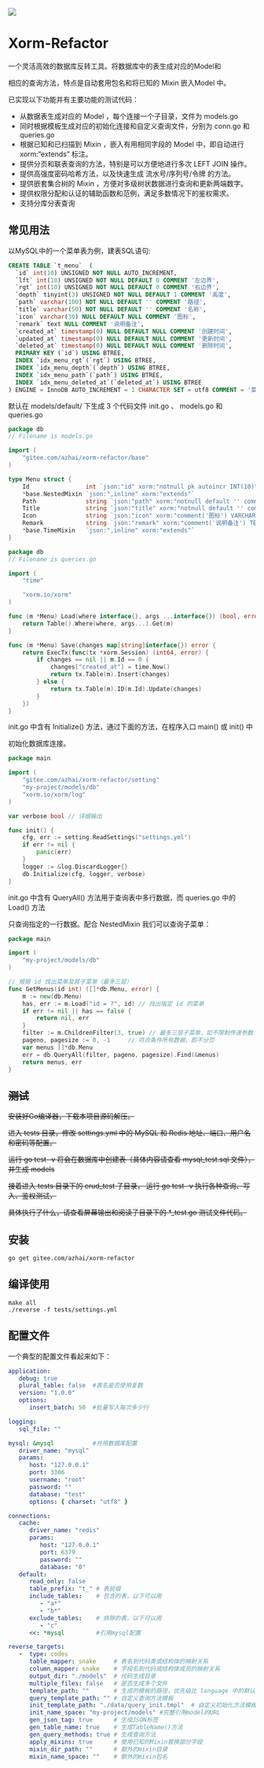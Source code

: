 [![](https://goreportcard.com/badge/gitee.com/azhai/xorm-refactor)](https://goreportcard.com/report/gitee.com/azhai/xorm-refactor)

# Xorm-Refactor

一个灵活高效的数据库反转工具。将数据库中的表生成对应的Model和

相应的查询方法，特点是自动套用包名和将已知的 Mixin 嵌入Model 中。

已实现以下功能并有主要功能的测试代码：

* 从数据表生成对应的 Model ，每个连接一个子目录，文件为 models.go
* 同时根据模板生成对应的初始化连接和自定义查询文件，分别为 conn.go 和 queries.go
* 根据已知和已扫描到 Mixin ，嵌入有用相同字段的 Model 中，即自动进行 xorm:“extends” 标注。
* 提供分页和联表查询的方法，特别是可以方便地进行多次 LEFT JOIN 操作。
* 提供高强度密码哈希方法，以及快速生成 流水号/序列号/令牌 的方法。
* 提供嵌套集合树的 Mixin ，方便对多级树状数据进行查询和更新两端数字。
* 提供权限分配和认证的辅助函数和范例，满足多数情况下的鉴权需求。
* 支持分库分表查询

## 常见用法

以MySQL中的一个菜单表为例，建表SQL语句:

```sql
CREATE TABLE `t_menu`  (
  `id` int(10) UNSIGNED NOT NULL AUTO_INCREMENT,
  `lft` int(10) UNSIGNED NOT NULL DEFAULT 0 COMMENT '左边界',
  `rgt` int(10) UNSIGNED NOT NULL DEFAULT 0 COMMENT '右边界',
  `depth` tinyint(3) UNSIGNED NOT NULL DEFAULT 1 COMMENT '高度',
  `path` varchar(100) NOT NULL DEFAULT '' COMMENT '路径',
  `title` varchar(50) NOT NULL DEFAULT '' COMMENT '名称',
  `icon` varchar(30) NULL DEFAULT NULL COMMENT '图标',
  `remark` text NULL COMMENT '说明备注',
  `created_at` timestamp(0) NULL DEFAULT NULL COMMENT '创建时间',
  `updated_at` timestamp(0) NULL DEFAULT NULL COMMENT '更新时间',
  `deleted_at` timestamp(0) NULL DEFAULT NULL COMMENT '删除时间',
  PRIMARY KEY (`id`) USING BTREE,
  INDEX `idx_menu_rgt`(`rgt`) USING BTREE,
  INDEX `idx_menu_depth`(`depth`) USING BTREE,
  INDEX `idx_menu_path`(`path`) USING BTREE,
  INDEX `idx_menu_deleted_at`(`deleted_at`) USING BTREE
) ENGINE = InnoDB AUTO_INCREMENT = 1 CHARACTER SET = utf8 COMMENT = '菜单' ROW_FORMAT = DYNAMIC;
```

默认在 models/default/ 下生成 3 个代码文件 init.go 、 models.go 和 queries.go

```go
package db
// Filename is models.go

import (
	"gitee.com/azhai/xorm-refactor/base"
)

type Menu struct {
	Id                int `json:"id" xorm:"notnull pk autoincr INT(10)"`
	*base.NestedMixin `json:",inline" xorm:"extends"`
	Path              string `json:"path" xorm:"notnull default '' comment('路径') index VARCHAR(100)"`
	Title             string `json:"title" xorm:"notnull default '' comment('名称') VARCHAR(50)"`
	Icon              string `json:"icon" xorm:"comment('图标') VARCHAR(30)"`
	Remark            string `json:"remark" xorm:"comment('说明备注') TEXT"`
	*base.TimeMixin   `json:",inline" xorm:"extends"`
}
```

```go
package db
// Filename is queries.go

import (
	"time"

	"xorm.io/xorm"
)

func (m *Menu) Load(where interface{}, args ...interface{}) (bool, error) {
	return Table().Where(where, args...).Get(m)
}

func (m *Menu) Save(changes map[string]interface{}) error {
	return ExecTx(func(tx *xorm.Session) (int64, error) {
		if changes == nil || m.Id == 0 {
			changes["created_at"] = time.Now()
			return tx.Table(m).Insert(changes)
		} else {
			return tx.Table(m).ID(m.Id).Update(changes)
		}
	})
}
```

init.go 中含有 Initialize() 方法，通过下面的方法，在程序入口 main() 或 init() 中

初始化数据库连接。

```go
package main

import (
	"gitee.com/azhai/xorm-refactor/setting"
	"my-project/models/db"
	"xorm.io/xorm/log"
)

var verbose bool // 详细输出

func init() {
	cfg, err := setting.ReadSettings("settings.yml")
	if err != nil {
		panic(err)
	}
    logger := &log.DiscardLogger{}
	db.Initialize(cfg, logger, verbose)
}
```

init.go 中含有 QueryAll() 方法用于查询表中多行数据，而 queries.go 中的  Load() 方法

只查询指定的一行数据。配合 NestedMixin 我们可以查询子菜单：

```go
package main

import (
	"my-project/models/db"
)

// 根据 id 找出菜单及其子菜单（最多三层）
func GetMenus(id int) ([]*db.Menu, error) {
	m := new(db.Menu)
	has, err := m.Load("id = ?", id) // 找出指定 id 的菜单
	if err != nil || has == false {
		return nil, err
	}
	filter := m.ChildrenFilter(3, true) // 最多三层子菜单，如不限制传递参数 0
	pageno, pagesize := 0, -1     // 符合条件所有数据，即不分页
	var menus []*db.Menu
	err = db.QueryAll(filter, pageno, pagesize).Find(&menus)
	return menus, err
}
```

## ~~测试~~

~~安装好Go编译器，下载本项目源码解压。~~

~~进入 tests 目录，修改 settings.yml 中的 MySQL 和 Redis 地址、端口、用户名和密码等配置。~~

~~运行 go test -v 将会在数据库中创建表（具体内容请查看 mysql_test.sql 文件），并生成 models~~

~~接着进入 tests 目录下的 crud_test 子目录， 运行 go test -v 执行各种查询、写入、鉴权测试，~~

~~具体执行了什么，请查看屏幕输出和阅读子目录下的 *_test.go 测试文件代码。~~


## 安装

```
go get gitee.com/azhai/xorm-refactor
```

## 编译使用

```
make all
./reverse -f tests/settings.yml
```

## 配置文件

一个典型的配置文件看起来如下：

```yml
application:
   debug: true
   plural_table: false  #表名是否使用复数
   version: "1.0.0"
   options:
      insert_batch: 50  #批量写入每次多少行

logging:
   sql_file: ""

mysql: &mysql           #共用数据库配置
   driver_name: "mysql"
   params:
      host: "127.0.0.1"
      port: 3306
      username: "root"
      password: ""
      database: "test"
      options: { charset: "utf8" }

connections:
   cache:
      driver_name: "redis"
      params:
         host: "127.0.0.1"
         port: 6379
         password: ""
         database: "0"
   default:
      read_only: false
      table_prefix: "t_" # 表前缀
      include_tables:    # 包含的表，以下可以用
         - "a*"
         - "b*"
      exclude_tables:    # 排除的表，以下可以用
         - "c"
      <<: *mysql         #引用mysql配置

reverse_targets:
   -  type: codes
      table_mapper: snake     # 表名到代码类或结构体的映射关系
      column_mapper: snake    # 字段名到代码或结构体成员的映射关系
      output_dir: "./models"  # 代码生成目录
      multiple_files: false   # 是否生成多个文件
      template_path: ""       # 生成的模板的路径，优先级比 language 中的默认模板高
      query_template_path: "" # 自定义查询方法模板
      init_template_path: "./data/query_init.tmpl"  # 自定义初始化方法模板
      init_name_space: "my-project/models" #完整引用model的URL
      gen_json_tag: true      # 生成JSON标签
      gen_table_name: true    # 生成TableName()方法
      gen_query_methods: true # 生成查询方法
      apply_mixins: true      # 使用已知的Mixin替换部分字段
      mixin_dir_path: ""      # 额外的mixin目录
      mixin_name_space: ""    # 额外的mixin包名
```